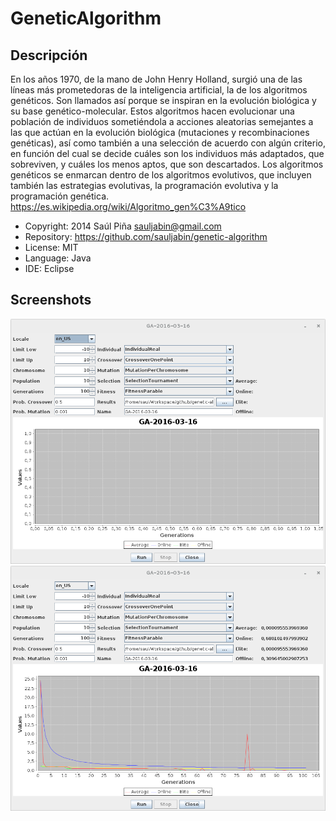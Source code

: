 GeneticAlgorithm
============

Descripción
-----------
 En los años 1970, de la mano de John Henry Holland, surgió una de las líneas más prometedoras de la inteligencia artificial, la de los algoritmos genéticos. Son llamados así porque se inspiran en la evolución biológica y su base genético-molecular. Estos algoritmos hacen evolucionar una población de individuos sometiéndola a acciones aleatorias semejantes a las que actúan en la evolución biológica (mutaciones y recombinaciones genéticas), así como también a una selección de acuerdo con algún criterio, en función del cual se decide cuáles son los individuos más adaptados, que sobreviven, y cuáles los menos aptos, que son descartados. Los algoritmos genéticos se enmarcan dentro de los algoritmos evolutivos, que incluyen también las estrategias evolutivas, la programación evolutiva y la programación genética. https://es.wikipedia.org/wiki/Algoritmo_gen%C3%A9tico


- Copyright: 2014 Saúl Piña <sauljabin@gmail.com>
- Repository: https://github.com/sauljabin/genetic-algorithm
- License: MIT
- Language: Java
- IDE: Eclipse


Screenshots
------------
![](/documents/screenshot-1.png)
![](/documents/screenshot-2.png)
